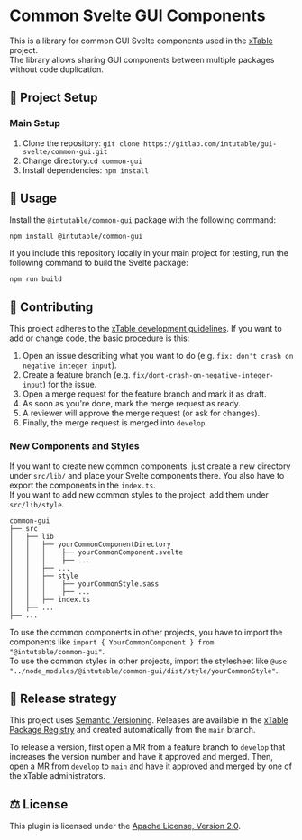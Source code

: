 # Common Svelte GUI Components

This is a library for common GUI Svelte components used in the [xTable][xTable] project.  
The library allows sharing GUI components between multiple packages without code duplication.

## 🔧 Project Setup
### Main Setup

1. Clone the repository: `git clone https://gitlab.com/intutable/gui-svelte/common-gui.git`
2. Change directory:`cd common-gui`
3. Install dependencies: `npm install`

## 🏃 Usage

Install the `@intutable/common-gui` package with the following command:

```
npm install @intutable/common-gui
```

If you include this repository locally in your main project for testing, run the following command to build the Svelte package:

```
npm run build
```

## 👥 Contributing
This project adheres to the [xTable development guidelines][development-guidelines]. If you want to add or change code, the basic procedure is this:

1. Open an issue describing what you want to do (e.g. `fix: don't crash on negative integer input`).
2. Create a feature branch (e.g. `fix/dont-crash-on-negative-integer-input`) for the issue.
3. Open a merge request for the feature branch and mark it as draft.
4. As soon as you're done, mark the merge request as ready.
5. A reviewer will approve the merge request (or ask for changes).
6. Finally, the merge request is merged into `develop`.

### New Components and Styles
If you want to create new common components, just create a new directory under `src/lib/` and place your Svelte components there. You also have to export the components in the `index.ts`.  
If you want to add new common styles to the project, add them under `src/lib/style`.

    common-gui
    ├── src
    │   ├── lib
    │   │   ├── yourCommonComponentDirectory
    │   │   │    ├── yourCommonComponent.svelte
    │   │   │    ├── ...
    │   │   ├── ...
    │   │   ├── style
    │   │   │    ├── yourCommonStyle.sass
    │   │   │    ├── ...
    │   │   ├── index.ts
    │   ├── ...
    ├── ...

To use the common components in other projects, you have to import the components like `import { YourCommonComponent } from "@intutable/common-gui"`.  
To use the common styles in other projects, import the stylesheet like `@use "../node_modules/@intutable/common-gui/dist/style/yourCommonStyle"`.

## 🏁 Release strategy
This project uses [Semantic Versioning][semver]. Releases are available in the [xTable Package Registry][common-gui-packages] and created automatically from the `main` branch.

To release a version, first open a MR from a feature branch to `develop` that increases the version number and have it approved and merged. Then, open a MR from `develop` to `main` and have it approved and merged by one of the xTable administrators.

## ⚖️ License
This plugin is licensed under the [Apache License, Version 2.0][apache2].

[xTable]: https://gitlab.com/intutable
[development-guidelines]: https://intutable.gitlab.io/intutable/contributing/
[semver]: https://semver.org
[common-gui-packages]: https://gitlab.com/groups/intutable/-/packages?type=&orderBy=name&sort=desc&search[]=%40intutable%2Fcommon-gui&search[]=
[apache2]: https://www.apache.org/licenses/LICENSE-2.0
